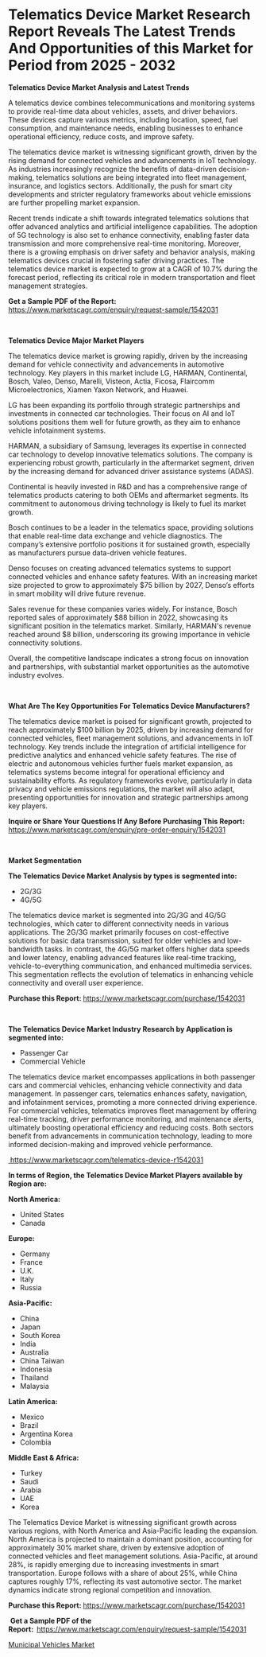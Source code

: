 <p><h1>Telematics Device Market Research Report Reveals The Latest Trends And Opportunities of this Market for Period from 2025 - 2032</h1></p><p><strong>Telematics Device Market Analysis and Latest Trends</strong></p>
<p><p>A telematics device combines telecommunications and monitoring systems to provide real-time data about vehicles, assets, and driver behaviors. These devices capture various metrics, including location, speed, fuel consumption, and maintenance needs, enabling businesses to enhance operational efficiency, reduce costs, and improve safety. </p><p>The telematics device market is witnessing significant growth, driven by the rising demand for connected vehicles and advancements in IoT technology. As industries increasingly recognize the benefits of data-driven decision-making, telematics solutions are being integrated into fleet management, insurance, and logistics sectors. Additionally, the push for smart city developments and stricter regulatory frameworks about vehicle emissions are further propelling market expansion.</p><p>Recent trends indicate a shift towards integrated telematics solutions that offer advanced analytics and artificial intelligence capabilities. The adoption of 5G technology is also set to enhance connectivity, enabling faster data transmission and more comprehensive real-time monitoring. Moreover, there is a growing emphasis on driver safety and behavior analysis, making telematics devices crucial in fostering safer driving practices. The telematics device market is expected to grow at a CAGR of 10.7% during the forecast period, reflecting its critical role in modern transportation and fleet management strategies.</p></p>
<p><strong>Get a Sample PDF of the Report:&nbsp;</strong> <a href="https://www.marketscagr.com/enquiry/request-sample/1542031?utm_campaign=3215&utm_medium=2&utm_source=Github&utm_content=ia&utm_term=30032025&utm_id=telematics-device">https://www.marketscagr.com/enquiry/request-sample/1542031</a></p>
<p>&nbsp;</p>
<p><strong>Telematics Device Major Market Players</strong></p>
<p><p>The telematics device market is growing rapidly, driven by the increasing demand for vehicle connectivity and advancements in automotive technology. Key players in this market include LG, HARMAN, Continental, Bosch, Valeo, Denso, Marelli, Visteon, Actia, Ficosa, Flaircomm Microelectronics, Xiamen Yaxon Network, and Huawei. </p><p>LG has been expanding its portfolio through strategic partnerships and investments in connected car technologies. Their focus on AI and IoT solutions positions them well for future growth, as they aim to enhance vehicle infotainment systems.</p><p>HARMAN, a subsidiary of Samsung, leverages its expertise in connected car technology to develop innovative telematics solutions. The company is experiencing robust growth, particularly in the aftermarket segment, driven by the increasing demand for advanced driver assistance systems (ADAS).</p><p>Continental is heavily invested in R&D and has a comprehensive range of telematics products catering to both OEMs and aftermarket segments. Its commitment to autonomous driving technology is likely to fuel its market growth.</p><p>Bosch continues to be a leader in the telematics space, providing solutions that enable real-time data exchange and vehicle diagnostics. The company’s extensive portfolio positions it for sustained growth, especially as manufacturers pursue data-driven vehicle features.</p><p>Denso focuses on creating advanced telematics systems to support connected vehicles and enhance safety features. With an increasing market size projected to grow to approximately $75 billion by 2027, Denso’s efforts in smart mobility will drive future revenue.</p><p>Sales revenue for these companies varies widely. For instance, Bosch reported sales of approximately $88 billion in 2022, showcasing its significant position in the telematics market. Similarly, HARMAN's revenue reached around $8 billion, underscoring its growing importance in vehicle connectivity solutions.</p><p>Overall, the competitive landscape indicates a strong focus on innovation and partnerships, with substantial market opportunities as the automotive industry evolves.</p></p>
<p>&nbsp;</p>
<p><strong>What Are The Key Opportunities For Telematics Device Manufacturers?</strong></p>
<p><p>The telematics device market is poised for significant growth, projected to reach approximately $100 billion by 2025, driven by increasing demand for connected vehicles, fleet management solutions, and advancements in IoT technology. Key trends include the integration of artificial intelligence for predictive analytics and enhanced vehicle safety features. The rise of electric and autonomous vehicles further fuels market expansion, as telematics systems become integral for operational efficiency and sustainability efforts. As regulatory frameworks evolve, particularly in data privacy and vehicle emissions regulations, the market will also adapt, presenting opportunities for innovation and strategic partnerships among key players.</p></p>
<p><strong>Inquire or Share Your Questions If Any Before Purchasing This Report:</strong> <a href="https://www.marketscagr.com/enquiry/pre-order-enquiry/1542031?utm_campaign=3215&utm_medium=2&utm_source=Github&utm_content=ia&utm_term=30032025&utm_id=telematics-device">https://www.marketscagr.com/enquiry/pre-order-enquiry/1542031</a></p>
<p>&nbsp;</p>
<p><strong>Market Segmentation</strong></p>
<p><strong>The Telematics Device Market Analysis by types is segmented into:</strong></p>
<p><ul><li>2G/3G</li><li>4G/5G</li></ul></p>
<p><p>The telematics device market is segmented into 2G/3G and 4G/5G technologies, which cater to different connectivity needs in various applications. The 2G/3G market primarily focuses on cost-effective solutions for basic data transmission, suited for older vehicles and low-bandwidth tasks. In contrast, the 4G/5G market offers higher data speeds and lower latency, enabling advanced features like real-time tracking, vehicle-to-everything communication, and enhanced multimedia services. This segmentation reflects the evolution of telematics in enhancing vehicle connectivity and overall user experience.</p></p>
<p><strong>Purchase this Report:&nbsp;</strong><a href="https://www.marketscagr.com/purchase/1542031?utm_campaign=3215&utm_medium=2&utm_source=Github&utm_content=ia&utm_term=30032025&utm_id=telematics-device">https://www.marketscagr.com/purchase/1542031</a></p>
<p>&nbsp;</p>
<p><strong>The Telematics Device Market Industry Research by Application is segmented into:</strong></p>
<p><ul><li>Passenger Car</li><li>Commercial Vehicle</li></ul></p>
<p><p>The telematics device market encompasses applications in both passenger cars and commercial vehicles, enhancing vehicle connectivity and data management. In passenger cars, telematics enhances safety, navigation, and infotainment services, promoting a more connected driving experience. For commercial vehicles, telematics improves fleet management by offering real-time tracking, driver performance monitoring, and maintenance alerts, ultimately boosting operational efficiency and reducing costs. Both sectors benefit from advancements in communication technology, leading to more informed decision-making and improved vehicle performance.</p></p>
<p><a href="https://www.marketscagr.com/telematics-device-r1542031?utm_campaign=3215&utm_medium=2&utm_source=Github&utm_content=ia&utm_term=30032025&utm_id=telematics-device">&nbsp;https://www.marketscagr.com/telematics-device-r1542031</a></p>
<p><strong>In terms of Region, the Telematics Device Market Players available by Region are:</strong></p>
<p>
    <p> <strong> North America: </strong>
        <ul>
            <li>United States</li>
            <li>Canada</li>
        </ul>
        </p> 
    <p> <strong> Europe: </strong>
        <ul>
            <li>Germany</li>
            <li>France</li>
            <li>U.K.</li>
            <li>Italy</li>
            <li>Russia</li>
        </ul>
        </p> 
    <p> <strong> Asia-Pacific: </strong>
        <ul>
            <li>China</li>
            <li>Japan</li>
            <li>South Korea</li>
            <li>India</li>
            <li>Australia</li>
            <li>China Taiwan</li>
            <li>Indonesia</li>
            <li>Thailand</li>
            <li>Malaysia</li>
        </ul>
        </p> 
    <p> <strong> Latin America: </strong>
        <ul>
            <li>Mexico</li>
            <li>Brazil</li>
            <li>Argentina Korea</li>
            <li>Colombia</li>
        </ul>
        </p> 
    <p> <strong> Middle East & Africa: </strong>
        <ul>
            <li>Turkey</li>
            <li>Saudi</li>
            <li>Arabia</li>
            <li>UAE</li>
            <li>Korea</li>
        </ul>
    </p>
    </p>
<p><p>The Telematics Device Market is witnessing significant growth across various regions, with North America and Asia-Pacific leading the expansion. North America is projected to maintain a dominant position, accounting for approximately 30% market share, driven by extensive adoption of connected vehicles and fleet management solutions. Asia-Pacific, at around 28%, is rapidly emerging due to increasing investments in smart transportation. Europe follows with a share of about 25%, while China captures roughly 17%, reflecting its vast automotive sector. The market dynamics indicate strong regional competition and innovation.</p></p>
<p><strong>Purchase this Report: </strong><a href="https://www.marketscagr.com/purchase/1542031?utm_campaign=3215&utm_medium=2&utm_source=Github&utm_content=ia&utm_term=30032025&utm_id=telematics-device">https://www.marketscagr.com/purchase/1542031</a></p>
<p>&nbsp;<strong>Get a Sample PDF of the Report:&nbsp;&nbsp;</strong><a href="https://www.marketscagr.com/enquiry/request-sample/1542031?utm_campaign=3215&utm_medium=2&utm_source=Github&utm_content=ia&utm_term=30032025&utm_id=telematics-device">https://www.marketscagr.com/enquiry/request-sample/1542031</a></p>
<p><strong></strong></p>
<p><p><a href="https://github.com/spoorsusama/Market-Research-Report-List-1/blob/main/municipal-vehicles-market.md?utm_campaign=3215&utm_medium=2&utm_source=Github&utm_content=ia&utm_term=30032025&utm_id=telematics-device">Municipal Vehicles Market</a></p></p>